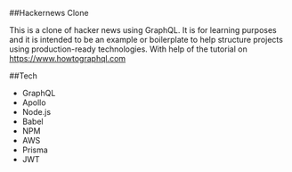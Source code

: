 ##Hackernews Clone

This is a clone of hacker news using GraphQL. It is for learning purposes and it is intended to be an example or boilerplate to help structure projects using production-ready technologies.
With help of the tutorial on https://www.howtographql.com

##Tech

- GraphQL
- Apollo
- Node.js
- Babel
- NPM
- AWS
- Prisma
- JWT
